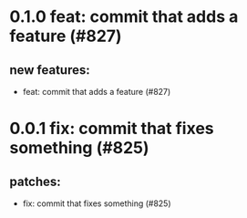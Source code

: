# 0.1.0 feat: commit that adds a feature (#827)

## new features:
* feat: commit that adds a feature (#827)

# 0.0.1 fix: commit that fixes something (#825)

## patches:
* fix: commit that fixes something (#825)

